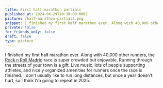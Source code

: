 ```yaml
---
title: First half marathon partials
published_at: 2024-04-29T18:30:00.000Z
picture: /half-marathon-partials.png
snippet: I finished my first half marathon ever. Along with 40,000 other runners, the Rock n Roll Madrid race is super crowded but enjoyable.
private: false
for_friends_only: false
draft: false
type: picture
---
```


I finished my first half marathon ever. Along with 40,000 other runners, the [Rock n Roll Madrid](https://rocknrollmadridrun.com/) race is super crowded but enjoyable. Running through the streets of your town is a gift. Live music, lots of people supporting athletes, and nicely organized amenities for runners once the race is finished. I don't usually like to run long distances, but once a year doesn't hurt, so I think I'm going to repeat in 2025.